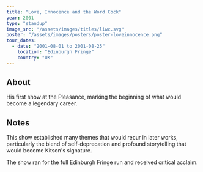 ```yaml
---
title: "Love, Innocence and the Word Cock"
year: 2001
type: "standup"
image_src: "/assets/images/titles/liwc.svg"
poster: "/assets/images/posters/poster-loveinnocence.png"
tour_dates:
  - date: "2001-08-01 to 2001-08-25"
    location: "Edinburgh Fringe"
    country: "UK"
---
```


## About

His first show at the Pleasance, marking the beginning of what would become a legendary career.

## Notes

This show established many themes that would recur in later works, particularly the blend of self-deprecation and profound storytelling that would become Kitson's signature.

The show ran for the full Edinburgh Fringe run and received critical acclaim.